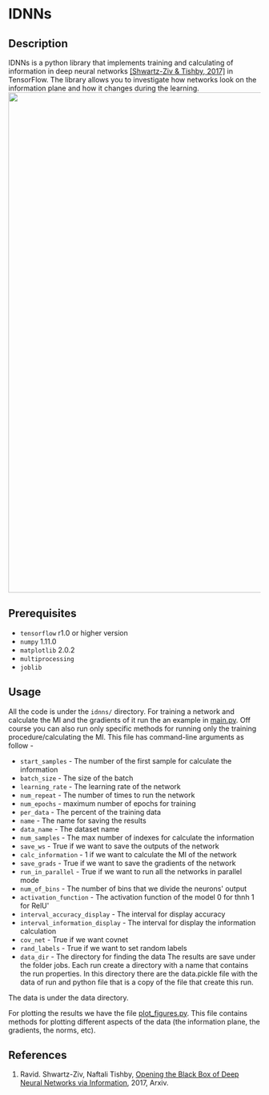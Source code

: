 # IDNNs
## Description
IDNNs is a python library that implements training and calculating of information in deep neural networks
[\[Shwartz-Ziv & Tishby, 2017\]](#IDNNs) in TensorFlow. The library allows you to investigate how networks look on the
information plane and how it changes during the learning.
<img src="./compare_percent_mnist_5_AND_85_PERCENT_old.JPG" width="1000px"/>

## Prerequisites
- `tensorflow` r1.0 or higher version
- `numpy` 1.11.0
- `matplotlib` 2.0.2
- `multiprocessing`
- `joblib`

## Usage
All the code is under the `idnns/` directory.
For training a network and calculate the MI and the gradients of it run the an example in [main.py](main.py).
Off course you can also run only specific methods for running only the training procedure/calculating the MI.
This file has command-line arguments as follow -
 - `start_samples` - The number of the first sample for calculate the information
 - `batch_size` - The size of the batch
 - `learning_rate` - The learning rate of the network
 - `num_repeat` - The number of times to run the network
 - `num_epochs` - maximum number of epochs for training
 - `per_data` - The percent of the training data
 - `name` - The name for saving the results
 - `data_name` - The dataset name
 - `num_samples` - The max number of indexes for calculate the information
 - `save_ws` - True if we want to save the outputs of the network
 - `calc_information` - 1 if we want to calculate the MI of the network
 - `save_grads` - True if we want to save the gradients of the network
 - `run_in_parallel` - True if we want to run all the networks in parallel mode
 - `num_of_bins` - The number of bins that we divide the neurons' output
 - `activation_function` - The activation function of the model 0 for thnh 1 for RelU'
 - `interval_accuracy_display` - The interval for display accuracy
 - `interval_information_display` - The interval for display the information calculation
 - `cov_net` - True if we want covnet
 - `rand_labels` - True if we want to set random labels
 - `data_dir` - The directory for finding the data
The results are save under the folder jobs. Each run create a directory with a name that contains the run properties. In
this directory there are the data.pickle file with the data of run and python file that is a copy of the file that
create this run.

The data is under the data directory.

For plotting the results we have the file [plot_figures.py](idnns/plot/plot_figures.py).
This file contains methods for plotting different aspects of the data (the information plane, the gradients, the norms,
etc).

## References

1. <a name="IDNNs"></a> Ravid. Shwartz-Ziv, Naftali Tishby,
[Opening the Black Box of Deep Neural Networks via Information](https://arxiv.org/abs/1703.00810), 2017, Arxiv.

